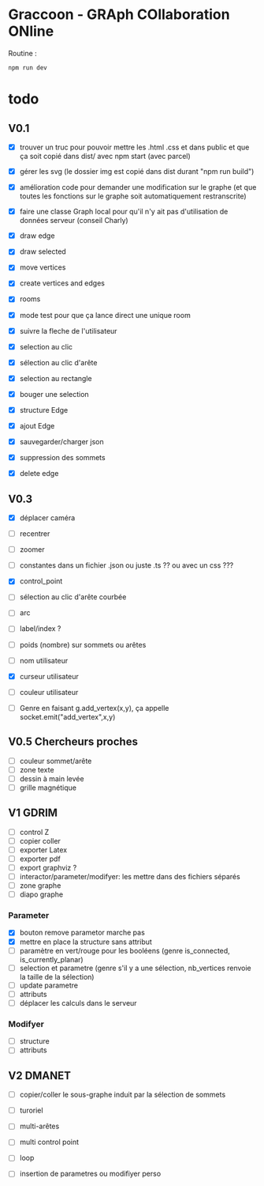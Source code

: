 # Graccoon - GRAph COllaboration ONline

Routine :

```
npm run dev
```

# todo

## V0.1

- [X] trouver un truc pour pouvoir mettre les .html .css et dans public et que ça soit copié dans dist/ avec npm start (avec parcel)
- [X] gérer les svg (le dossier img est copié dans dist durant "npm run build")
- [X] amélioration code pour demander une modification sur le graphe (et que toutes les fonctions sur le graphe soit automatiquement restranscrite)
- [X] faire une classe Graph local pour qu'il n'y ait pas d'utilisation de données serveur (conseil Charly) 

- [x] draw edge
- [X] draw selected

- [X] move vertices
- [X] create vertices and edges
- [X] rooms
- [X] mode test pour que ça lance direct une unique room
- [X] suivre la fleche de l'utilisateur

- [X] selection au clic
- [X] sélection au clic d'arête
- [X] selection au rectangle
- [X] bouger une selection

- [X] structure Edge
- [X] ajout Edge

- [X] sauvegarder/charger json

- [X] suppression des sommets
- [X] delete edge

## V0.3

- [X] déplacer caméra
- [ ] recentrer
- [ ] zoomer

- [ ] constantes dans un fichier .json ou juste .ts ?? ou avec un css ???
- [X] control_point
- [ ] sélection au clic d'arête courbée
- [ ] arc
- [ ] label/index ?
- [ ] poids (nombre) sur sommets ou arêtes

- [ ] nom utilisateur
- [X] curseur utilisateur
- [ ] couleur utilisateur

- [ ] Genre en faisant g.add_vertex(x,y), ça appelle socket.emit("add_vertex",x,y)


## V0.5 Chercheurs proches

- [ ] couleur sommet/arête
- [ ] zone texte
- [ ] dessin à main levée
- [ ] grille magnétique

## V1 GDRIM

- [ ] control Z
- [ ] copier coller
- [ ] exporter Latex
- [ ] exporter pdf
- [ ] export graphviz ?
- [ ] interactor/parameter/modifyer: les mettre dans des fichiers séparés
- [ ] zone graphe
- [ ] diapo graphe

### Parameter
- [X] bouton remove parametor marche pas
- [X] mettre en place la structure sans attribut
- [ ] paramètre en vert/rouge pour les booléens (genre is_connected, is_currently_planar)
- [ ] selection et parametre (genre s'il y a une sélection, nb_vertices renvoie la taille de la sélection)
- [ ] update parametre
- [ ] attributs
- [ ] déplacer les calculs dans le serveur

### Modifyer
- [ ] structure
- [ ] attributs

## V2 DMANET

- [ ] copier/coller le sous-graphe induit par la sélection de sommets
- [ ] turoriel
- [ ] multi-arêtes
- [ ] multi control point
- [ ] loop
- [ ] insertion de parametres ou modifiyer perso





